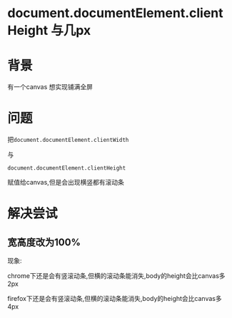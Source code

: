 # document.documentElement.clientHeight 与几px

# 背景

有一个canvas 想实现铺满全屏

# 问题

把`document.documentElement.clientWidth`

与

`document.documentElement.clientHeight`

赋值给canvas,但是会出现横竖都有滚动条

# 解决尝试

## 宽高度改为100%

现象: 

chrome下还是会有竖滚动条,但横的滚动条能消失,body的height会比canvas多2px

firefox下还是会有竖滚动条,但横的滚动条能消失,body的height会比canvas多4px